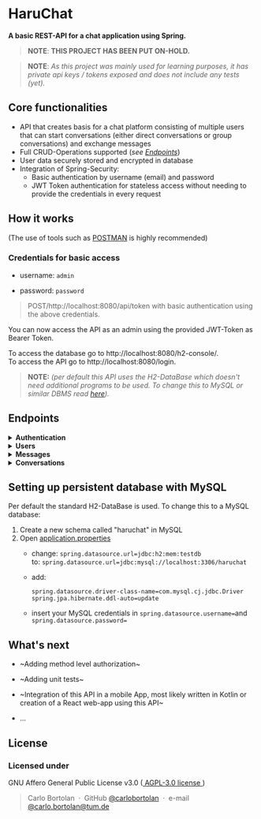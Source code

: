 
# HaruChat

**A basic REST-API for a chat application using Spring.**

> __NOTE__: __THIS PROJECT HAS BEEN PUT ON-HOLD.__

> __NOTE__: _As this project was mainly used for learning purposes, it has private api keys / tokens exposed and
does not include any tests (yet)._

## Core functionalities

- API that creates basis for a chat platform consisting of multiple users that can start conversations (either direct
  conversations or group conversations) and exchange messages
- Full CRUD-Operations supported (_see [Endpoints](#endpoints)_)
- User data securely stored and encrypted in database
- Integration of Spring-Security:
    - Basic authentication by username (email) and password
    - JWT Token authentication for stateless access without needing to provide the credentials in
      every request

## How it works

(The use of tools such as [POSTMAN](https://www.postman.com/) is highly recommended)

### Credentials for basic access

- username: `admin`

- password: `password`

> POST/http://localhost:8080/api/token with basic authentication using the above credentials.

You can now access the API as an admin using the provided JWT-Token as Bearer Token.

To access the database go to http://localhost:8080/h2-console/. \
To access the API go to http://localhost:8080/login.

> **NOTE:** _(per default this API uses the H2-DataBase which doesn't need additional programs to be used. To change
this to MySQL or similar DBMS read [here](#setting-up-persistent-database-with-mysql))._

## Endpoints

<details><summary><b>Authentication</b></summary>

| **HTTP** | **URL**        | **Authentication** | **Request Body (JSON)**          | **Response Body (JSON)** | 
|----------|----------------|--------------------|----------------------------------|--------------------------|
| GET      | */api/welcome* | no                 | serialized authentication object | [empty]                  | 
| GET      | */api/token*   | yes (basic)        | serialized authentication object | [empty]                  | 

> Welcome message: \
> <span style="color:lawngreen"> GET </span> */api/welcome*
>
> Request new JWT-Token: \
> <span style="color:lawngreen"> GET </span> */api/token*
</details>

<details><summary><b>Users</b></summary>

| **HTTP** | **URL**            | **Authentication** | **Request Body (JSON)** | **Response Body (JSON)**  | 
|----------|--------------------|--------------------|-------------------------|---------------------------|
| POST     | */api/users*       | yes                | serialized user object  | serialized user object    | 
| GET      | */api/users*       | yes                | [empty]                 | serialized Iterable<User> | 
| GET      | */api/users/basic* | yes                | [empty]                 | serialized Iterable<User> | 
| GET      | */api/users/{id}*  | yes                | [empty]                 | serialized user object    | 
| PUT      | */api/users/{id}*  | yes                | serialized user object  | [empty]                   | 
| DELETE   | */api/users/{id}*  | yes                | [empty]                 | [empty]                   | 

> Save a new user: \
> <span style="color:lawngreen"> POST </span> */api/users*

> Find all users: \
> <span style="color:lawngreen"> GET </span> */api/users/basic*
>
> Find all basic users: \
> <span style="color:lawngreen"> GET </span> */api/users/basic*
>
> Find a specific user: \
> <span style="color:lawngreen"> GET </span> */api/users/{id}*


> Update or replace a user: \
> <span style="color:lawngreen"> PUT </span> */api/users/{id}*

> Delete a specific user:\
> <span style="color:lawngreen"> DELETE </span> */api/users/{id}*
</details>

<details><summary><b>Messages</b></summary>

| **HTTP** | **URL**                 | **Authentication** | **Request Body (JSON)**   | **Response Body (JSON)**     | 
|----------|-------------------------|--------------------|---------------------------|------------------------------|
| POST     | */api/messages*         | yes                | serialized message object | serialized message object    | 
| GET      | */api/messages*         | yes                | [empty]                   | serialized Iterable<Message> | 
| GET      | */api/messages/by/{id}* | yes                | [empty]                   | serialized Iterable<Message> | 
| GET      | */api/messages/{id}*    | yes                | [empty]                   | serialized message object    | 
| PUT      | */api/messages/{id}*    | yes                | serialized message object | [empty]                      | 
| DELETE   | */api/messages/{id}*    | yes                | [empty]                   | [empty]                      | 
| DELETE   | */api/messages/{time}*  | yes                | [empty]                   | [empty]                      | 

> Save a new message: \
> <span style="color:lawngreen"> POST </span> */api/messages*


> Find all messages: \
> <span style="color:lawngreen"> GET </span> */api/messages*
>
> Find all messages sent by a specific user: \
> <span style="color:lawngreen"> GET </span> */api/messages/by/{id}*
>
> Find a specific message: \
> <span style="color:lawngreen"> GET </span> */api/messages/{id}*


> Update or replace a message: \
> <span style="color:lawngreen"> PUT </span> */api/messages/{id}*

> Delete a specific message:\
> <span style="color:lawngreen"> DELETE </span> */api/messages/{id}*
>
> Delete all messages sent before a certain date:\
> <span style="color:lawngreen"> DELETE </span> */api/messages/{time}*
</details>

<details><summary><b>Conversations</b></summary>

| **HTTP** | **URL**                               | **Authentication** | **Request Body (JSON)**        | **Response Body (JSON)**          | 
|----------|---------------------------------------|--------------------|--------------------------------|-----------------------------------|
| POST     | */api/conversations*                  | yes                | serialized conversation object | serialized conversation object    | 
| GET      | */api/conversations*                  | yes                | [empty]                        | serialized Iterable<Conversation> | 
| GET      | */api/conversations/{id}*             | yes                | [empty]                        | serialized conversation object    | 
| GET      | */api/conversations/of/{id}*          | yes                | [empty]                        | serialized Iterable<Conversation> | 
| GET      | */api/conversations/of/{id}/active*   | yes                | [empty]                        | serialized Iterable<Conversation> | 
| GET      | */api/conversations/of/{id}/inactive* | yes                | [empty]                        | serialized Iterable<Conversation> | 
| PUT      | */api/conversations/{id}*             | yes                | serialized conversation object | [empty]                           | 
| DELETE   | */api/conversations/{id}*             | yes                | [empty]                        | [empty]                           | 

> Save a new conversation: \
> <span style="color:lawngreen"> POST </span> */api/conversations*


> Find all conversations: \
> <span style="color:lawngreen"> GET </span> */api/conversations*
>
> Find all conversations of a specific user: \
> <span style="color:lawngreen"> GET </span> */api/conversations/of/{id}*
>
> Find all active conversations of a specific user: \
> <span style="color:lawngreen"> GET </span> */api/conversations/of/{id}/active*
>
> Find all inactive conversations of a specific user: \
> <span style="color:lawngreen"> GET </span> */api/conversations/by/{id}/inactive*
>
> Find a specific conversation: \
> <span style="color:lawngreen"> GET </span> */api/conversations/{id}*


> Update or replace a conversation: \
> <span style="color:lawngreen"> PUT </span> */api/conversations{id}*

> Delete a specific conversation:\
> <span style="color:lawngreen"> DELETE </span> */api/conversations/{id}*
</details>

## Setting up persistent database with MySQL

Per default the standard H2-DataBase is used.
To change this to a MySQL database:

1. Create a new schema called "haruchat" in MySQL
2. Open [application.properties](src/main/resources/application.properties)
    - change: `spring.datasource.url=jdbc:h2:mem:testdb` \
      to: `spring.datasource.url=jdbc:mysql://localhost:3306/haruchat
      `

    - add:
      ```
      spring.datasource.driver-class-name=com.mysql.cj.jdbc.Driver
      spring.jpa.hibernate.ddl-auto=update
      ```
    - insert your MySQL credentials in `spring.datasource.username=`and `spring.datasource.password=`

## What's next

- ~Adding method level authorization~
- ~Adding unit tests~
- ~Integration of this API in a mobile App, most likely written in Kotlin or creation of a React web-app using this API~

- ...

## License

### Licensed under

GNU Affero General Public License v3.0 ([ AGPL-3.0 license ](https://www.gnu.org/licenses/))


> Carlo Bortolan &nbsp;&middot;&nbsp;
> GitHub [@carlobortolan](https://github.com/carlobortolan) &nbsp;&middot;&nbsp;
> e-mail [@carlo.bortolan@tum.de](carlo.bortolan@tum.de)
